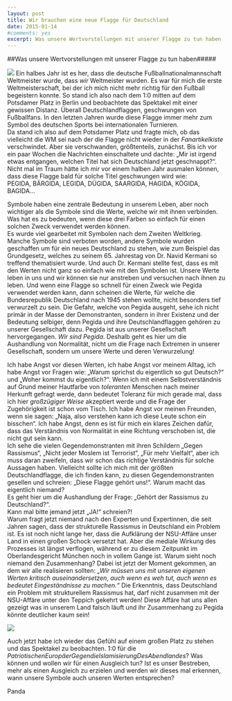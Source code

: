 ```yaml
---
layout: post
title: Wir brauchen eine neue Flagge für Deutschland
date: 2015-01-14
#comments: yes
excerpt: Was unsere Wertvorstellungen mit unserer Flagge zu tun haben
---
```


##Was unsere Wertvorstellungen mit unserer Flagge zu tun haben#####

![](http://img4.wikia.nocookie.net/__cb20100927172024/mario/de/images/7/78/Deutschlandflagge.png) 
Ein halbes Jahr ist es her, dass die deutsche Fußballnationalmannschaft Weltmeister wurde, dass *wir* Weltmeister wurden. Es war für mich die erste Weltmeisterschaft, bei der ich mich nicht mehr richtig für den Fußball begeistern konnte. So stand ich also nach dem 1:0 mitten auf dem Potsdamer Platz in Berlin und beobachtete das Spektakel mit einer gewissen Distanz. Überall Deutschlandflaggen, geschwungen von Fußballfans. In den letzten Jahren wurde diese Flagge immer mehr zum Symbol des deutschen Sports bei internationalen Turnieren.  
Da stand ich also auf dem Potsdamer Platz und fragte mich, ob das vielleicht die WM sei nach der die Flagge nicht wieder in der *Fanartikelkiste* verschwindet. Aber sie verschwanden, größtenteils, zunächst. Bis ich vor ein paar Wochen die Nachrichten einschaltete und dachte: „Mir ist irgend etwas entgangen, welchen Titel hat sich Deutschland jetzt geschnappt?“. Nicht mal im Traum hätte ich mir vor einem halben Jahr ausmalen können, dass diese Flagge bald für solche Titel geschwungen wird wie:  
PEGIDA, BÄRGIDA, LEGIDA, DÜGIDA, SAARGIDA, HAGIDA, KÖGIDA, BAGIDA...
  
Symbole haben eine zentrale Bedeutung in unserem Leben, aber noch wichtiger als die Symbole sind die Werte, welche wir mit ihnen verbinden. Was hat es zu bedeuten, wenn diese drei Farben so einfach für einen solchen Zweck verwendet werden können.  
Es wurde viel gearbeitet mit Symbolen nach dem Zweiten Weltkrieg. Manche Symbole sind verboten worden,  andere Symbole wurden geschaffen um für ein neues Deutschland zu stehen, wie zum Beispiel das Grundgesetz, welches zu seinem 65. Jahrestag von Dr. Navid Kermani so treffend thematisiert wurde. Und auch Dr. Kermani stellte fest, dass es mit den Werten nicht ganz so einfach wie mit den Symbolen ist. Unsere Werte leben in uns und wir können sie nur anstreben und versuchen nach ihnen zu leben. Und wenn eine Flagge so schnell für einen Zweck wie Pegida verwendet werden kann, dann scheinen die Werte, für welche die Bundesrepublik Deutschland nach 1945 stehen wollte, nicht besonders tief verwurzelt zu sein. Die Gefahr, welche von Pegida ausgeht, sehe ich nicht primär in der Masse der Demonstranten, sondern in ihrer Existenz und der Bedeutung selbiger, denn Pegida und ihre Deutschlandflaggen gehören zu unserer Gesellschaft dazu. Pegida ist aus unserer Gesellschaft hervorgegangen. *Wir sind Pegida*. Deshalb geht es hier um die Aushandlung von Normalität, nicht um die Frage nach Extremen in unserer Gesellschaft, sondern um unsere Werte und deren Verwurzelung!
                                                                                                            
Ich habe Angst vor diesen Werten, ich habe Angst vor meinem Alltag, ich habe Angst vor Fragen wie: „Warum sprichst du eigentlich so gut Deutsch?“ und „Woher kommst du eigentlich?“.  Wenn ich mit einem Selbstverständnis auf Grund meiner Hautfarbe von *toleranten* Menschen nach meiner Herkunft gefragt werde, dann bedeutet Toleranz für mich gerade mal, dass ich hier *großzügiger Weise* akzeptiert werde und die Frage der Zugehörigkeit ist schon vom Tisch. Ich habe Angst vor meinen Freunden, wenn sie sagen: „Naja, also verstehen kann ich diese Leute schon ein bisschen“. Ich habe Angst, denn es ist für mich ein klares Zeichen dafür, dass das Verständnis von Normalität in eine Richtung verschoben ist, die nicht gut sein kann.  
Ich sehe die vielen Gegendemonstranten mit ihren Schildern „Gegen Rassismus“, „Nicht jeder Moslem ist Terrorist“, „Für mehr Vielfalt“, aber ich muss daran zweifeln, dass wir schon das richtige Verständnis für solche Aussagen haben. Vielleicht sollte ich mich mit der größten Deutschlandflagge, die ich finden kann, zu diesen Gegendemonstranten gesellen und schreien: „Diese Flagge gehört uns!“. Warum macht das eigentlich niemand?  
Es geht hier um die Aushandlung der Frage: „Gehört der Rassismus zu Deutschland?“.  
Kann mal bitte jemand jetzt „JA!“ schreien?!  
Warum fragt jetzt niemand nach den Experten und Expertinnen, die seit Jahren sagen, dass der strukturelle Rassismus in Deutschland ein Problem ist. Es ist noch nicht lange her, dass die Aufklärung der NSU-Affäre unser Land in einen großen Schock versetzt hat. Aber die mediale Wirkung des Prozesses ist längst verflogen, während er zu diesem Zeitpunkt im Oberlandesgericht München noch in vollem Gange ist. Warum sieht noch niemand den Zusammenhang? Dabei ist jetzt der Moment gekommen, an dem wir alle realisieren sollten: *„Wir müssen uns mit unseren eigenen Werten kritisch auseinandersetzen, auch wenn es weh tut, auch wenn es bedeutet Eingeständnisse zu machen.“* Die Erkenntnis, dass Deutschland ein Problem mit strukturellem Rassismus hat, darf nicht zusammen mit der NSU-Affäre unter den Teppich gekehrt werden! Diese Affäre hat uns allen gezeigt was in unserem Land falsch läuft und ihr Zusammenhang zu Pegida könnte deutlicher kaum sein!
                                                                                          
![](https://dl-web.dropbox.com/get/neuer%20ordner/Kopfkompost/20141230_094002.jpg?_subject_uid=222453539&w=AAAs5X3fuTvXxfGUEutgrof-qhFBjm8gec27CKi2e2j3mA)
                                                                                         
Auch jetzt habe ich wieder das Gefühl auf einem großen Platz zu stehen und das Spektakel zu beobachten. 1:0 für die *PatriotischenEuropäerGegendieIslamisierungDesAbendlandes*? Was können und wollen wir für einen Ausgleich tun? Ist es unser Bestreben, mehr als einen Ausgleich zu erzielen und werden wir dieses mal erkennen, wann unsere Symbole auch unseren Werten entsprechen?
                                                                                           
Panda